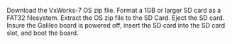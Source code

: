 Download the VxWorks-7 OS zip file. Format a 1GB or larger SD card as a FAT32 filesystem. Extract the OS zip file to the SD Card. Eject the SD 
card. Insure the Galileo board is powered off, insert the SD card into the SD card slot, and boot the board.
